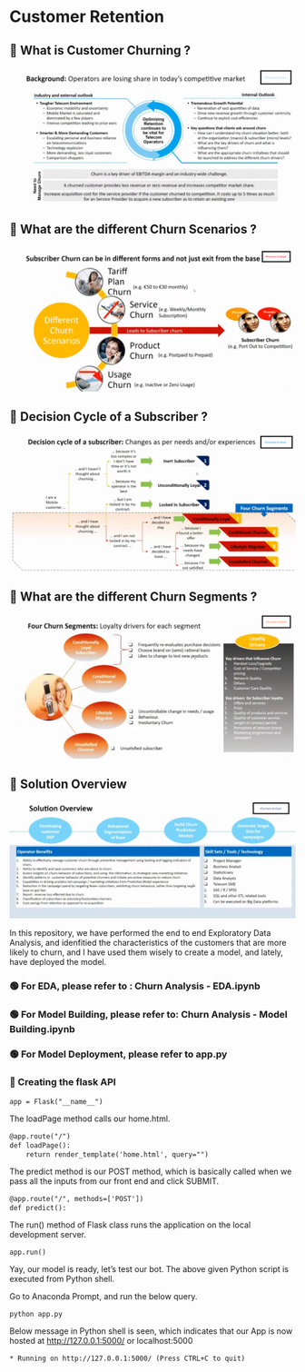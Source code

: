 # Customer Retention
## 🔴 What is Customer Churning ?

![Customer Retention](https://github.com/KhurramArshad/MLProject-ChurnPrediction-For-Telecom/blob/main/templates/1-Back%20ground%20of%20Project.png)

## 🔴 What are the different Churn Scenarios ?

![Churn Scenarios](https://github.com/KhurramArshad/MLProject-ChurnPrediction-For-Telecom/blob/main/templates/2-Different%20types%20of%20Churn.png)

## 🔴 Decision Cycle of a Subscriber ?

![Decision Cycle](https://github.com/KhurramArshad/MLProject-ChurnPrediction-For-Telecom/blob/main/templates/3-Decision%20Cycle%20Of%20Subscriber.png)

## 🔴 What are the different Churn Segments ?

![Churn Segments](https://github.com/KhurramArshad/MLProject-ChurnPrediction-For-Telecom/blob/main/templates/4-churn%20segments.png)

## 🔴 Solution Overview

![Solution](https://github.com/KhurramArshad/MLProject-ChurnPrediction-For-Telecom/blob/main/templates/11-Solution%20Overview.png)

In this repository, we have performed the end to end Exploratory Data Analysis, and idenfitied the characteristics of the customers that are more likely to churn, and I have used them wisely to create a model, and lately, have deployed the model.

### 🟢 For EDA, please refer to : Churn Analysis - EDA.ipynb
### 🟢 For Model Building, please refer to: Churn Analysis - Model Building.ipynb
### 🟢 For Model Deployment, please refer to app.py


### 🔵 Creating the flask API

```
app = Flask("__name__")
```

The loadPage method calls our home.html.
```
@app.route("/")
def loadPage():
	return render_template('home.html', query="")
```

The predict method is our POST method, which is basically called when we pass all the inputs from our front end and click SUBMIT.
```
@app.route("/", methods=['POST'])
def predict():
```
  
The run() method of Flask class runs the application on the local development server.
```
app.run()
```


Yay, our model is ready, let’s test our bot.
The above given Python script is executed from Python shell.

Go to Anaconda Prompt, and run the below query.
```
python app.py
```


Below message in Python shell is seen, which indicates that our App is now hosted at http://127.0.0.1:5000/ or localhost:5000
```
* Running on http://127.0.0.1:5000/ (Press CTRL+C to quit)
```



